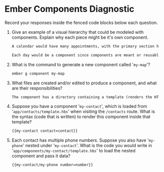 # Ember Components Diagnostic

Record your responses inside the fenced code blocks below each question.

1.  Give an example of a visual hierarchy that could be modeled with components. Explain why each piece might be it's own component.

    ```md
    A calendar would have many appointments, with the primary section having a month view and then each day rendered individually on click.

    Each day would be a component since components are meant or reusable elements.
    ```

1.  What is the command to generate a new component called '`my-map`'?

    ```sh
    ember g component my-map
    ```

1.  What files are created and/or edited to produce a component, and what are their responsibilities?

    ```md
    The component has a directory containing a template (renders the HTML/Handlebars content) and a component.js file that handles properties and actions of the component.
    ```

1.  Suppose you have a component '`my-contact`', which is loaded from
    '`app/contacts/template.hbs`' when visiting the `/contacts` route. What is
    the syntax (code that is written) to render this component inside that template?

    ```html
    {{my-contact contact=contact}}
    ```

1.  Each contact has multiple phone numbers. Suppose you also have '`my-phone`'
    nested under '`my-contact`'. What is the code you would write in
    '`app/components/my-contact/template.hbs`' to load the nested component and
    pass it data?

    ```html
    {{my-contact/my-phone number=number}}
    ```
